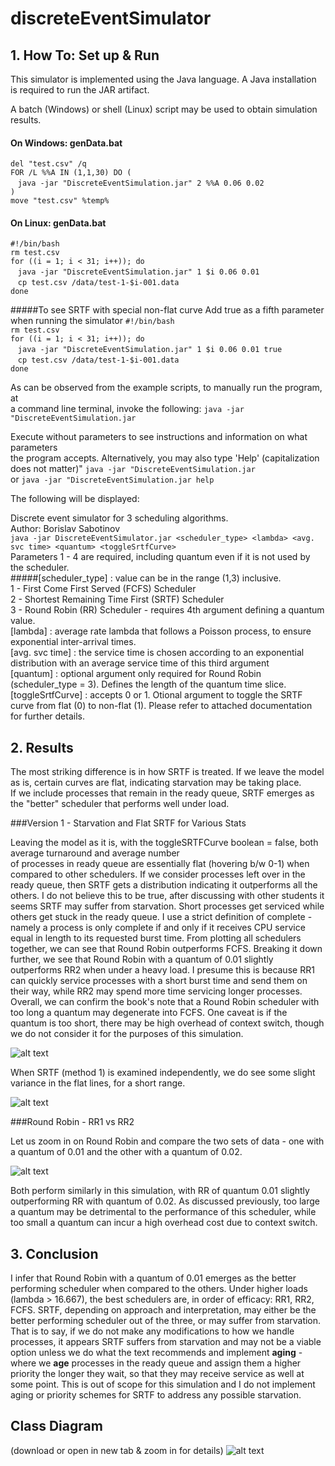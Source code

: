 # discreteEventSimulator
## 1. How To: Set up & Run
This simulator is implemented using the Java language. 
A Java installation is required to run the JAR artifact. 

A batch (Windows) or shell (Linux) script may be used to obtain simulation results. 

#### On Windows: genData.bat 
`del "test.csv" /q`         
`FOR /L %%A IN (1,1,30) DO (`    
&nbsp;&nbsp;&nbsp;`java -jar "DiscreteEventSimulation.jar" 2 %%A 0.06 0.02`    
`)`    
`move "test.csv" %temp%`

#### On Linux: genData.bat
`#!/bin/bash`    
`rm test.csv`     
`for ((i = 1; i < 31; i++)); do`     
&nbsp;&nbsp;&nbsp;`java -jar "DiscreteEventSimulation.jar" 1 $i 0.06 0.01`    
&nbsp;&nbsp;&nbsp;`cp test.csv /data/test-1-$i-001.data`    
`done`
 
 #####To see SRTF with special non-flat curve
 Add true as a fifth parameter when running the simulator
 `#!/bin/bash`    
 `rm test.csv`     
 `for ((i = 1; i < 31; i++)); do`     
 &nbsp;&nbsp;&nbsp;`java -jar "DiscreteEventSimulation.jar" 1 $i 0.06 0.01 true`    
 &nbsp;&nbsp;&nbsp;`cp test.csv /data/test-1-$i-001.data`    
 `done`
 
 As can be observed from the example scripts, to manually run the program, at    
 a command line terminal, invoke the following:
 `java -jar "DiscreteEventSimulation.jar`
 
 Execute without parameters to see instructions and information on what parameters   
 the program accepts. Alternatively, you may also type 'Help' (capitalization does not matter)"
 `java -jar "DiscreteEventSimulation.jar `   
 or `java -jar "DiscreteEventSimulation.jar help`
 
 The following will be displayed: 
         
 Discrete event simulator for 3 scheduling algorithms.    
 Author: Borislav Sabotinov   
 `java -jar DiscreteEventSimulator.jar <scheduler_type> <lambda> <avg. svc time> <quantum> <toggleSrtfCurve>`    
 Parameters 1 - 4 are required, including quantum even if it is not used by the scheduler.    
 #####[scheduler_type] : value can be in the range (1,3) inclusive.   
         1 - First Come First Served (FCFS) Scheduler   
         2 - Shortest Remaining Time First (SRTF) Scheduler   
         3 - Round Robin (RR) Scheduler - requires 4th argument defining a quantum value.   
 [lambda] : average rate lambda that follows a Poisson process, to ensure exponential inter-arrival times.   
 [avg. svc time] : the service time is chosen according to an exponential distribution with an average service time of this third argument   
 [quantum] : optional argument only required for Round Robin (scheduler_type = 3). Defines the length of the quantum time slice.
 [toggleSrtfCurve] : accepts 0 or 1. Otional argument to toggle the SRTF curve from flat (0) to non-flat (1).
 Please refer to attached documentation for further details.    
 
## 2. Results 

The most striking difference is in how SRTF is treated. If we leave the model as is, certain curves are flat, indicating starvation may be taking place.    
If we include processes that remain in the ready queue, SRTF emerges as the "better" scheduler that performs well under load.

###Version 1 - Starvation and Flat SRTF for Various Stats

Leaving the model as it is, with the toggleSRTFCurve boolean = false, both average turnaround and average number    
of processes in ready queue are essentially flat (hovering b/w 0-1) when compared to other schedulers. If we consider 
processes left over in the ready queue, then SRTF gets a distribution indicating it outperforms all the others. 
I do not believe this to be true, after discussing with other students it seems SRTF may suffer from starvation. 
Short processes get serviced while others get stuck in the ready queue. I use a strict definition of complete - 
namely a process is only complete if and only if it receives CPU service equal in length to its requested 
burst time. From plotting all schedulers together, we can see that Round Robin outperforms FCFS. Breaking it 
down further, we see that Round Robin with a quantum of 0.01 slightly outperforms RR2 when under a heavy load. 
I presume this is because RR1 can quickly service processes with a short burst time and send them on their way, while
RR2 may spend more time servicing longer processes. Overall, we can confirm the book's note that a Round Robin 
scheduler with too long a quantum may degenerate into FCFS. One caveat is if the quantum is too short, there may be 
high overhead of context switch, though we do not consider it for the purposes of this simulation. 

![alt text](https://i.imgur.com/ccb4e8F.png)

When SRTF (method 1) is examined independently, we do see some slight variance in the flat lines, for a short range.

![alt text](https://i.imgur.com/IUcyI6O.png)

###Round Robin - RR1 vs RR2

Let us zoom in on Round Robin and compare the two sets of data - one with a quantum of 0.01 and the other with a 
quantum of 0.02. 

![alt text](https://i.imgur.com/pGQAgPQ.png)

Both perform similarly in this simulation, with RR of quantum 0.01 slightly outperforming RR with quantum of 0.02. 
As discussed previously, too large a quantum may be detrimental to the performance of this scheduler, while too small a 
quantum can incur a high overhead cost due to context switch. 

## 3. Conclusion
I infer that Round Robin with a quantum of 0.01 emerges as the better performing scheduler when compared to the others. 
Under higher loads (lambda > 16.667), the best schedulers are, in order of efficacy: RR1, RR2, FCFS. SRTF, depending on approach and interpretation, may
either be the better performing scheduler out of the three, or may suffer from starvation. That is to say, 
if we do not make any modifications to how we handle processes, it appears SRTF suffers from starvation and may not 
be a viable option unless we do what the text recommends and implement **aging** - where we **age** processes in the ready 
queue and assign them a higher priority the longer they wait, so that they may receive service as well at some point. 
This is out of scope for this simulation and I do not implement aging or priority schemes for SRTF to address any 
possible starvation.  

## Class Diagram 
(download or open in new tab & zoom in for details)
![alt text](https://i.imgur.com/k1Y2Rte.png)